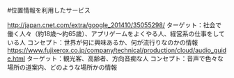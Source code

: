 #位置情報を利用したサービス

http://japan.cnet.com/extra/google_201410/35055298/
ターゲット：社会で働く人々（約18歳～約65歳）、アプリゲームをよくやる人、経営系の仕事をしている人
コンセプト：世界が何に興味あるか、何が流行りなのかの情報
https://www.fujixerox.co.jp/company/technical/production/cloud/audio_guide.html
ターゲット：観光客、高齢者、方向音痴な人
コンセプト：音声で色々な場所の道案内、どのような場所かの情報
